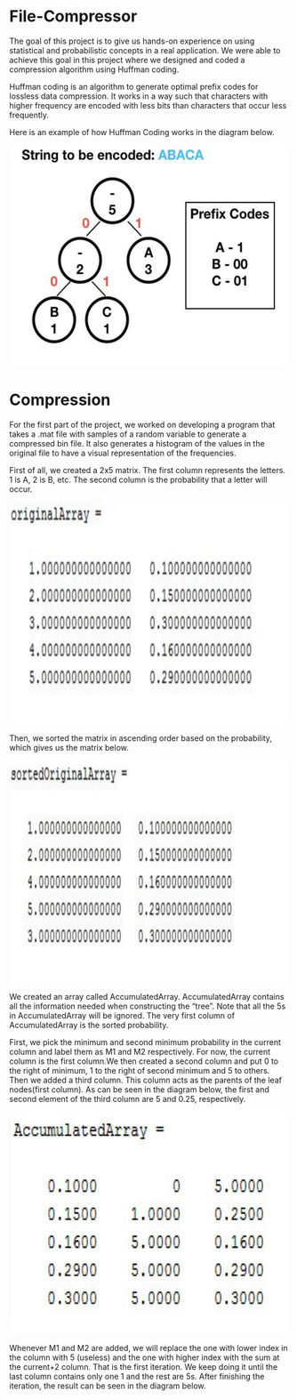 # File-Compressor

The goal of this project is to give us hands-on experience on using statistical and probabilistic
concepts in a real application. We were able to achieve this goal in this project where we
designed and coded a compression algorithm using Huffman coding.

Huffman coding is an algorithm to generate optimal prefix codes for lossless data compression.
It works in a way such that characters with higher frequency are encoded with less bits than
characters that occur less frequently.

Here is an example of how Huffman Coding works in the diagram below.

<img src="img1.png" width="600" height="400">

# Compression

For the first part of the project, we worked on developing a program that takes a .mat file with
samples of a random variable to generate a compressed bin file. It also generates a histogram of
the values in the original file to have a visual representation of the frequencies.

First of all, we created a 2x5 matrix. The first column represents the letters. 1 is A, 2 is B, etc.
The second column is the probability that a letter will occur.

<img src="img2.png" width="600" height="400">

Then, we sorted the matrix in ascending order based on the probability, which gives us the
matrix below.

<img src="img3.png" width="600" height="400">

We created an array called AccumulatedArray. AccumulatedArray contains all the information
needed when constructing the “tree”. Note that all the 5s in AccumulatedArray will be ignored.
The very first column of AccumulatedArray is the sorted probability.

First, we pick the minimum and second minimum probability in the current column and label
them as M1 and M2 respectively. For now, the current column is the first column.We then
created a second column and put 0 to the right of minimum, 1 to the right of second minimum
and 5 to others. Then we added a third column. This column acts as the parents of the leaf
nodes(first column). As can be seen in the diagram below, the first and second element of the
third column are 5 and 0.25, respectively.

<img src="img4.png" width="600" height="400">

Whenever M1 and M2 are added, we will replace the one with lower index in the column with 5
(useless) and the one with higher index with the sum at the current+2 column. That is the first
iteration. We keep doing it until the last column contains only one 1 and the rest are 5s. After
finishing the iteration, the result can be seen in the diagram below.















